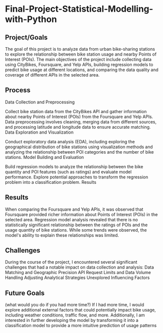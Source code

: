 # Final-Project-Statistical-Modelling-with-Python

## Project/Goals
The goal of this project is to analyze data from urban bike-sharing stations to explore the relationship between bike station usage and nearby Points of Interest (POIs). The main objectives of the project include collecting data using CityBikes, Foursquare, and Yelp APIs, building regression models to predict bike usage at different locations, and comparing the data quality and coverage of different APIs in the selected area.

## Process
Data Collection and Preprocessing

Collect bike station data from the CityBikes API and gather information about nearby Points of Interest (POIs) from the Foursquare and Yelp APIs. Data preprocessing involves cleaning, merging data from different sources, and processing latitude and longitude data to ensure accurate matching.
Data Exploration and Visualization

Conduct exploratory data analysis (EDA), including exploring the geographical distribution of bike stations using visualization methods and analyzing the relationship between POI categories and the number of bike stations.
Model Building and Evaluation

Build regression models to analyze the relationship between the bike quantity and POI features (such as ratings) and evaluate model performance. Explore potential approaches to transform the regression problem into a classification problem.
Results

## Results
When comparing the Foursquare and Yelp APIs, it was observed that Foursquare provided richer information about Points of Interest (POIs) in the selected area. Regression model analysis revealed that there is no statistically significant relationship between the ratings of POIs and the usage quantity of bike stations. While some trends were observed, the model's ability to explain these relationships was limited.

## Challenges 
During the course of the project, I encountered several significant challenges that had a notable impact on data collection and analysis:
Data Matching and Geographic Precision API Request Limits and Data Volume Handling Adjusting Analytical Strategies Unexplored Influencing Factors

## Future Goals
(what would you do if you had more time?)
If I had more time, I would explore additional external factors that could potentially impact bike usage, including weather conditions, traffic flow, and more. Additionally, I am interested in further developing the model by transforming it into a classification model to provide a more intuitive prediction of usage patterns
